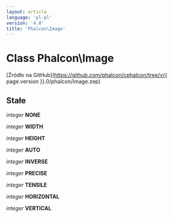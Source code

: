 ```yaml
---
layout: article
language: 'pl-pl'
version: '4.0'
title: 'Phalcon\Image'
---
```

# Class **Phalcon\Image**

[Źródło na GitHub](https://github.com/phalcon/cphalcon/tree/v{{ page.version }}.0/phalcon/image.zep)

## Stałe

*integer* **NONE**

*integer* **WIDTH**

*integer* **HEIGHT**

*integer* **AUTO**

*integer* **INVERSE**

*integer* **PRECISE**

*integer* **TENSILE**

*integer* **HORIZONTAL**

*integer* **VERTICAL**